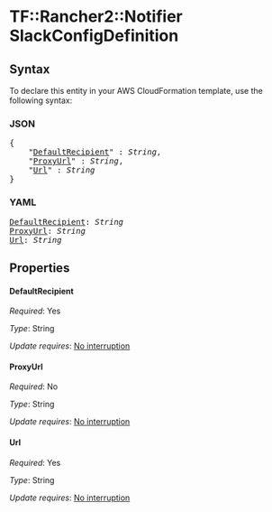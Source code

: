 # TF::Rancher2::Notifier SlackConfigDefinition

## Syntax

To declare this entity in your AWS CloudFormation template, use the following syntax:

### JSON

<pre>
{
    "<a href="#defaultrecipient" title="DefaultRecipient">DefaultRecipient</a>" : <i>String</i>,
    "<a href="#proxyurl" title="ProxyUrl">ProxyUrl</a>" : <i>String</i>,
    "<a href="#url" title="Url">Url</a>" : <i>String</i>
}
</pre>

### YAML

<pre>
<a href="#defaultrecipient" title="DefaultRecipient">DefaultRecipient</a>: <i>String</i>
<a href="#proxyurl" title="ProxyUrl">ProxyUrl</a>: <i>String</i>
<a href="#url" title="Url">Url</a>: <i>String</i>
</pre>

## Properties

#### DefaultRecipient

_Required_: Yes

_Type_: String

_Update requires_: [No interruption](https://docs.aws.amazon.com/AWSCloudFormation/latest/UserGuide/using-cfn-updating-stacks-update-behaviors.html#update-no-interrupt)

#### ProxyUrl

_Required_: No

_Type_: String

_Update requires_: [No interruption](https://docs.aws.amazon.com/AWSCloudFormation/latest/UserGuide/using-cfn-updating-stacks-update-behaviors.html#update-no-interrupt)

#### Url

_Required_: Yes

_Type_: String

_Update requires_: [No interruption](https://docs.aws.amazon.com/AWSCloudFormation/latest/UserGuide/using-cfn-updating-stacks-update-behaviors.html#update-no-interrupt)

